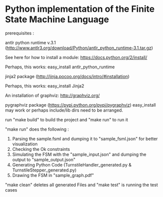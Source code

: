 Python implementation of the Finite State Machine Language
==========================================================

prerequisites : 

antlr python runtime v.3.1 (http://www.antlr3.org/download/Python/antlr_python_runtime-3.1.tar.gz)

See here for how to install a module:
https://docs.python.org/2/install/

Perhaps, this works:
easy_install antlr_python_runtime

jinja2 package (http://jinja.pocoo.org/docs/intro/#installation)

Perhaps, this works:
easy_install Jinja2

An installation of graphviz:
http://graphviz.org/

pygraphviz package (https://pypi.python.org/pypi/pygraphviz)
easy_install may work or perhaps include/lib dirs need to be arranged.

run "make build" to build the project and "make run" to run it

"make run" does the following : 
1) Parsing the sample.fsml and dumping it to "sample_fsml.json" for better visualization
2) Checking the Ok constraints
3) Simulating the FSM with the "sample_input.json" and dumping the output to "sample_output.json"
4) Generating Python Code (TurnstileHandler_generated.py & TurnstileStepper_generated.py)
5) Drawing the FSM in "sample_graph.pdf"

"make clean" deletes all generated Files and "make test" is running the test cases

